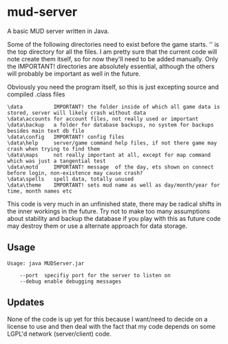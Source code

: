 mud-server
==========

A basic MUD server written in Java.

Some of the following directories need to exist before the game starts. '\' is the top directory
for all the files. I am pretty sure that the current code will note create them itself, so for
now they'll need to be added manually. Only the IMPORTANT! directories are absolutely essential,
although the others will probably be important as well in the future.

Obviously you need the program itself, so this is just excepting source and compiled .class files
```
\data          IMPORTANT! the folder inside of which all game data is stored, server will likely crash without data
\data\accounts for account files, not really used or important
\data\backup   a folder for database backups, no system for backups besides main text db file
\data\config   IMPORTANT! config files
\data\help     server/game command help files, if not there game may crash when trying to find them
\data\maps     not really important at all, except for map command which was just a tangential test
\data\motd     IMPORTANT! message  of the day, ets shown on connect before login, non-existence may cause crash?
\data\spells   spell data, totally unused
\data\theme    IMPORTANT! sets mud name as well as day/month/year for time, month names etc
```
This code is very much in an unfinished state, there may be radical shifts in the inner workings
in the future. Try not to make too many assumptions about stability and backup the database if you
play with this as future code may destroy them or use a alternate approach for data storage.

## Usage
```
Usage: java MUDServer.jar

    --port  specifiy port for the server to listen on
    --debug enable debugging messages
```

## Updates
None of the code is up yet for this because I want/need to decide on a license to use and then deal
with the fact that my code depends on some LGPL'd network (server/client) code.
